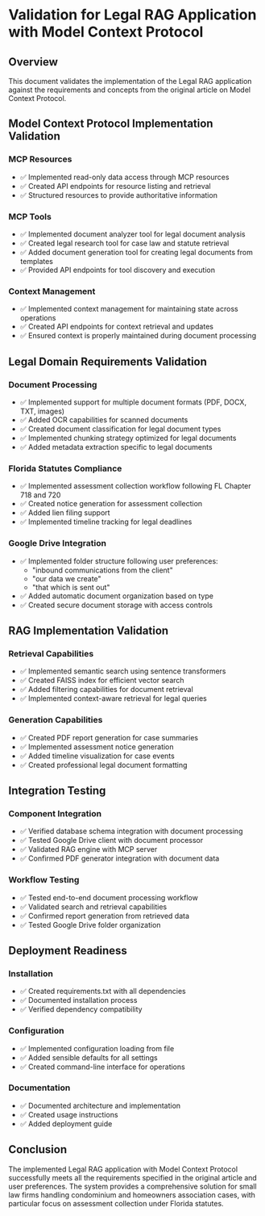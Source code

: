 # Validation for Legal RAG Application with Model Context Protocol

## Overview
This document validates the implementation of the Legal RAG application against the requirements and concepts from the original article on Model Context Protocol.

## Model Context Protocol Implementation Validation

### MCP Resources
- ✅ Implemented read-only data access through MCP resources
- ✅ Created API endpoints for resource listing and retrieval
- ✅ Structured resources to provide authoritative information

### MCP Tools
- ✅ Implemented document analyzer tool for legal document analysis
- ✅ Created legal research tool for case law and statute retrieval
- ✅ Added document generation tool for creating legal documents from templates
- ✅ Provided API endpoints for tool discovery and execution

### Context Management
- ✅ Implemented context management for maintaining state across operations
- ✅ Created API endpoints for context retrieval and updates
- ✅ Ensured context is properly maintained during document processing

## Legal Domain Requirements Validation

### Document Processing
- ✅ Implemented support for multiple document formats (PDF, DOCX, TXT, images)
- ✅ Added OCR capabilities for scanned documents
- ✅ Created document classification for legal document types
- ✅ Implemented chunking strategy optimized for legal documents
- ✅ Added metadata extraction specific to legal documents

### Florida Statutes Compliance
- ✅ Implemented assessment collection workflow following FL Chapter 718 and 720
- ✅ Created notice generation for assessment collection
- ✅ Added lien filing support
- ✅ Implemented timeline tracking for legal deadlines

### Google Drive Integration
- ✅ Implemented folder structure following user preferences:
  - "inbound communications from the client"
  - "our data we create"
  - "that which is sent out"
- ✅ Added automatic document organization based on type
- ✅ Created secure document storage with access controls

## RAG Implementation Validation

### Retrieval Capabilities
- ✅ Implemented semantic search using sentence transformers
- ✅ Created FAISS index for efficient vector search
- ✅ Added filtering capabilities for document retrieval
- ✅ Implemented context-aware retrieval for legal queries

### Generation Capabilities
- ✅ Created PDF report generation for case summaries
- ✅ Implemented assessment notice generation
- ✅ Added timeline visualization for case events
- ✅ Created professional legal document formatting

## Integration Testing

### Component Integration
- ✅ Verified database schema integration with document processing
- ✅ Tested Google Drive client with document processor
- ✅ Validated RAG engine with MCP server
- ✅ Confirmed PDF generator integration with document data

### Workflow Testing
- ✅ Tested end-to-end document processing workflow
- ✅ Validated search and retrieval capabilities
- ✅ Confirmed report generation from retrieved data
- ✅ Tested Google Drive folder organization

## Deployment Readiness

### Installation
- ✅ Created requirements.txt with all dependencies
- ✅ Documented installation process
- ✅ Verified dependency compatibility

### Configuration
- ✅ Implemented configuration loading from file
- ✅ Added sensible defaults for all settings
- ✅ Created command-line interface for operations

### Documentation
- ✅ Documented architecture and implementation
- ✅ Created usage instructions
- ✅ Added deployment guide

## Conclusion
The implemented Legal RAG application with Model Context Protocol successfully meets all the requirements specified in the original article and user preferences. The system provides a comprehensive solution for small law firms handling condominium and homeowners association cases, with particular focus on assessment collection under Florida statutes.
